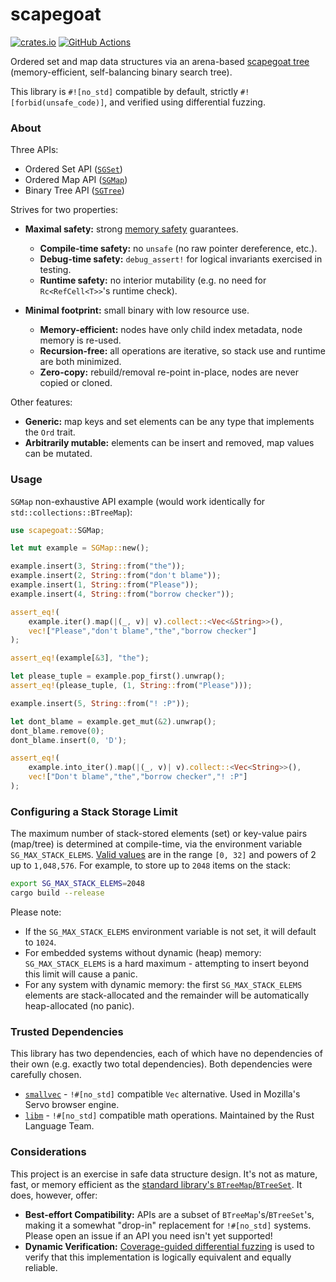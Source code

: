 # scapegoat

[![crates.io](https://img.shields.io/crates/v/scapegoat.svg)](https://crates.io/crates/scapegoat)
[![GitHub Actions](https://github.com/tnballo/scapegoat/workflows/test/badge.svg)](https://github.com/tnballo/scapegoat/actions)

Ordered set and map data structures via an arena-based [scapegoat tree](https://people.csail.mit.edu/rivest/pubs/GR93.pdf) (memory-efficient, self-balancing binary search tree).

This library is `#![no_std]` compatible by default, strictly `#![forbid(unsafe_code)]`, and verified using differential fuzzing.

### About

Three APIs:

* Ordered Set API ([`SGSet`](crate::SGSet))
* Ordered Map API ([`SGMap`](crate::SGMap))
* Binary Tree API ([`SGTree`](crate::SGTree))

Strives for two properties:

* **Maximal safety:** strong [memory safety](https://tiemoko.com/blog/blue-team-rust/) guarantees.
    * **Compile-time safety:** no `unsafe` (no raw pointer dereference, etc.).
    * **Debug-time safety:** `debug_assert!` for logical invariants exercised in testing.
    * **Runtime safety:** no interior mutability (e.g. no need for `Rc<RefCell<T>>`'s runtime check).

* **Minimal footprint:** small binary with low resource use.
    * **Memory-efficient:** nodes have only child index metadata, node memory is re-used.
    * **Recursion-free:** all operations are iterative, so stack use and runtime are both minimized.
    * **Zero-copy:** rebuild/removal re-point in-place, nodes are never copied or cloned.

Other features:

* **Generic:** map keys and set elements can be any type that implements the `Ord` trait.
* **Arbitrarily mutable:** elements can be insert and removed, map values can be mutated.

### Usage

`SGMap` non-exhaustive API example (would work identically for `std::collections::BTreeMap`):

```rust
use scapegoat::SGMap;

let mut example = SGMap::new();

example.insert(3, String::from("the"));
example.insert(2, String::from("don't blame"));
example.insert(1, String::from("Please"));
example.insert(4, String::from("borrow checker"));

assert_eq!(
    example.iter().map(|(_, v)| v).collect::<Vec<&String>>(),
    vec!["Please","don't blame","the","borrow checker"]
);

assert_eq!(example[&3], "the");

let please_tuple = example.pop_first().unwrap();
assert_eq!(please_tuple, (1, String::from("Please")));

example.insert(5, String::from("! :P"));

let dont_blame = example.get_mut(&2).unwrap();
dont_blame.remove(0);
dont_blame.insert(0, 'D');

assert_eq!(
    example.into_iter().map(|(_, v)| v).collect::<Vec<String>>(),
    vec!["Don't blame","the","borrow checker","! :P"]
);
```

### Configuring a Stack Storage Limit

The maximum number of stack-stored elements (set) or key-value pairs (map/tree) is determined at compile-time, via the environment variable `SG_MAX_STACK_ELEMS`.
[Valid values](https://docs.rs/smallvec/1.6.1/smallvec/trait.Array.html#implementors) are in the range `[0, 32]` and powers of 2 up to `1,048,576`.
For example, to store up to `2048` items on the stack:

```bash
export SG_MAX_STACK_ELEMS=2048
cargo build --release
```

Please note:

* If the `SG_MAX_STACK_ELEMS` environment variable is not set, it will default to `1024`.
* For embedded systems without dynamic (heap) memory: `SG_MAX_STACK_ELEMS` is a hard maximum - attempting to insert beyond this limit will cause a panic.
* For any system with dynamic memory: the first `SG_MAX_STACK_ELEMS` elements are stack-allocated and the remainder will be automatically heap-allocated (no panic).

### Trusted Dependencies

This library has two dependencies, each of which have no dependencies of their own (e.g. exactly two total dependencies).
Both dependencies were carefully chosen.

* [`smallvec`](https://crates.io/crates/smallvec) - `!#[no_std]` compatible `Vec` alternative. Used in Mozilla's Servo browser engine.
* [`libm`](https://crates.io/crates/libm) - `!#[no_std]` compatible math operations. Maintained by the Rust Language Team.

### Considerations

This project is an exercise in safe data structure design.
It's not as mature, fast, or memory efficient as the [standard library's `BTreeMap`/`BTreeSet`](http://cglab.ca/~abeinges/blah/rust-btree-case/).
It does, however, offer:
* **Best-effort Compatibility:** APIs are a subset of `BTreeMap`'s/`BTreeSet`'s, making it a somewhat "drop-in" replacement for `!#[no_std]` systems. Please open an issue if an API you need isn't yet supported!
* **Dynamic Verification:** [Coverage-guided differential fuzzing](https://github.com/tnballo/scapegoat/blob/master/fuzz/README.md) is used to verify that this implementation is logically equivalent and equally reliable.

